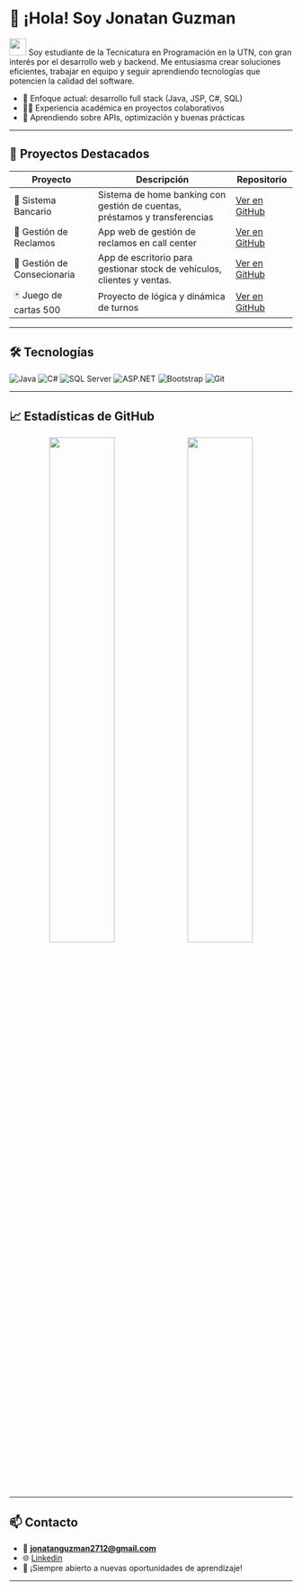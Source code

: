 # 👋 ¡Hola! Soy Jonatan Guzman

<img src="https://media.giphy.com/media/hvRJCLFzcasrR4ia7z/giphy.gif" width="30"/> Soy estudiante de la Tecnicatura en Programación en la UTN, con gran interés por el desarrollo web y backend. Me entusiasma crear soluciones eficientes, trabajar en equipo y seguir aprendiendo tecnologías que potencien la calidad del software.

- 🎯 Enfoque actual: desarrollo full stack (Java, JSP, C#, SQL)
- 👨‍💻 Experiencia académica en proyectos colaborativos
- 🚀 Aprendiendo sobre APIs, optimización y buenas prácticas

---

## 🚀 Proyectos Destacados

| Proyecto | Descripción | Repositorio |
|---------|-------------|-------------|
| 🏦 Sistema Bancario | Sistema de home banking con gestión de cuentas, préstamos y transferencias | [Ver en GitHub](https://github.com/jonatanguzman/TPintegradorLab4) |
| 📝​ Gestión de Reclamos | App web de gestión de reclamos en call center | [Ver en GitHub](https://github.com/jonatanguzman/TPintegradorLab3) |
| 🧮 Gestión de Consecionaria | App de escritorio para gestionar stock de vehículos, clientes y ventas. | [Ver en GitHub](https://github.com/jonatanguzman/ProyectoLab2) 
| 🃏 Juego de cartas 500 | Proyecto de lógica y dinámica de turnos | [Ver en GitHub](https://github.com/jonatanguzman/TP_Labo_500) |


---

## 🛠 Tecnologías

![Java](https://img.shields.io/badge/-Java-007396?style=flat&logo=java&logoColor=white)
![C#](https://img.shields.io/badge/-C%23-239120?style=flat&logo=c-sharp&logoColor=white)
![SQL Server](https://img.shields.io/badge/-SQL--Server-CC2927?style=flat&logo=microsoft-sql-server&logoColor=white)
![ASP.NET](https://img.shields.io/badge/-ASP.NET-5C2D91?style=flat&logo=dotnet&logoColor=white)
![Bootstrap](https://img.shields.io/badge/-Bootstrap-563D7C?style=flat&logo=bootstrap&logoColor=white)
![Git](https://img.shields.io/badge/-Git-F05032?style=flat&logo=git&logoColor=white)

---

## 📈 Estadísticas de GitHub

<p align="center">
  <img src="https://github-readme-stats.vercel.app/api?username=jonatanguzman&show_icons=true&theme=radical" width="48%" />
  <img src="https://github-readme-stats.vercel.app/api/top-langs/?username=jonatanguzman&layout=compact&theme=radical" width="48%" />
</p>

---

## 📫 Contacto

- 📧 **jonatanguzman2712@gmail.com**
- 🌐 [Linkedin](https://www.linkedin.com/in/jonatan-guzman-703509317/)
- 💼 ¡Siempre abierto a nuevas oportunidades de aprendizaje!

---
